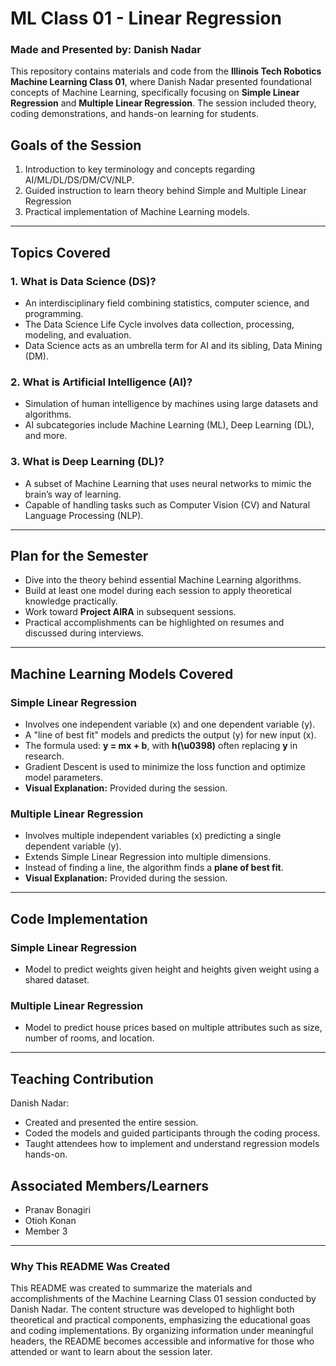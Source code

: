 # ML Class 01 - Linear Regression
### **Made and Presented by: Danish Nadar**

This repository contains materials and code from the **Illinois Tech Robotics Machine Learning Class 01**, where Danish Nadar presented foundational concepts of Machine Learning, specifically focusing on **Simple Linear Regression** and **Multiple Linear Regression**. The session included theory, coding demonstrations, and hands-on learning for students.

## **Goals of the Session**
1. Introduction to key terminology and concepts regarding AI/ML/DL/DS/DM/CV/NLP.  
2. Guided instruction to learn theory behind Simple and Multiple Linear Regression
3. Practical implementation of Machine Learning models.

---

## **Topics Covered**
### **1. What is Data Science (DS)?**
- An interdisciplinary field combining statistics, computer science, and programming.
- The Data Science Life Cycle involves data collection, processing, modeling, and evaluation.
- Data Science acts as an umbrella term for AI and its sibling, Data Mining (DM).

### **2. What is Artificial Intelligence (AI)?**
- Simulation of human intelligence by machines using large datasets and algorithms.
- AI subcategories include Machine Learning (ML), Deep Learning (DL), and more.

### **3. What is Deep Learning (DL)?**
- A subset of Machine Learning that uses neural networks to mimic the brain’s way of learning.
- Capable of handling tasks such as Computer Vision (CV) and Natural Language Processing (NLP).

---

## **Plan for the Semester**
- Dive into the theory behind essential Machine Learning algorithms.
- Build at least one model during each session to apply theoretical knowledge practically.
- Work toward **Project AIRA** in subsequent sessions.
- Practical accomplishments can be highlighted on resumes and discussed during interviews.

---

## **Machine Learning Models Covered**
### **Simple Linear Regression**
- Involves one independent variable (x) and one dependent variable (y).
- A "line of best fit" models and predicts the output (y) for new input (x).
- The formula used: **y = mx + b**, with **h(\u0398)** often replacing **y** in research.
- Gradient Descent is used to minimize the loss function and optimize model parameters.
- **Visual Explanation:** Provided during the session.

### **Multiple Linear Regression**
- Involves multiple independent variables (x) predicting a single dependent variable (y).
- Extends Simple Linear Regression into multiple dimensions.
- Instead of finding a line, the algorithm finds a **plane of best fit**.
- **Visual Explanation:** Provided during the session.

---

## **Code Implementation**
### **Simple Linear Regression**
- Model to predict weights given height and heights given weight using a shared dataset.

### **Multiple Linear Regression**
- Model to predict house prices based on multiple attributes such as size, number of rooms, and location.

---

## **Teaching Contribution**
Danish Nadar:
- Created and presented the entire session.
- Coded the models and guided participants through the coding process.
- Taught attendees how to implement and understand regression models hands-on.

## **Associated Members/Learners**
- Pranav Bonagiri
- Otioh Konan
- Member 3
---


### **Why This README Was Created**
This README was created to summarize the materials and accomplishments of the Machine Learning Class 01 session conducted by Danish Nadar. The content structure was developed to highlight both theoretical and practical components, emphasizing the educational goas and coding implementations. By organizing information under meaningful headers, the README becomes accessible and informative for those who attended or want to learn about the session later.
